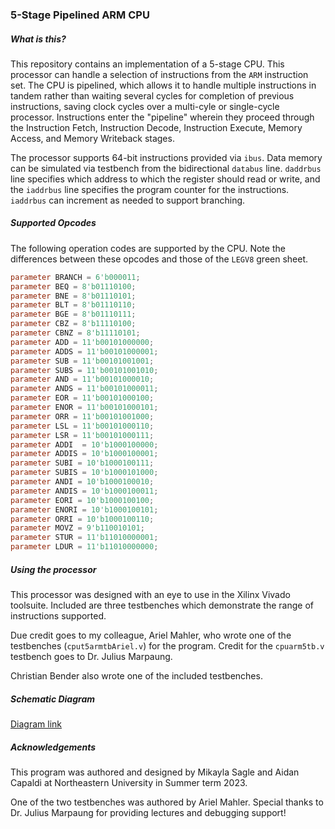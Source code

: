 ### 5-Stage Pipelined ARM CPU

##### What is this?

This repository contains an implementation of a 5-stage CPU. This processor can handle a selection of instructions from the `ARM` instruction set. The CPU is pipelined, which allows it to handle multiple instructions in tandem rather than waiting several cycles for completion of previous instructions, saving clock cycles over a multi-cyle or single-cycle processor. 
Instructions enter the "pipeline" wherein they proceed through the Instruction Fetch, Instruction Decode, Instruction Execute, Memory Access, and Memory Writeback stages. 

The processor supports 64-bit instructions provided via `ibus`. Data memory can be simulated via testbench from the bidirectional `databus` line. `daddrbus` line specifies which address to which the register should read or write, and the `iaddrbus` line specifies the program counter for the instructions. 
`iaddrbus` can increment as needed to support branching. 

##### Supported Opcodes

The following operation codes are supported by the CPU. Note the differences between these opcodes and those of the `LEGV8` green sheet. 

```verilog
parameter BRANCH = 6'b000011;
parameter BEQ = 8'b01110100;
parameter BNE = 8'b01110101;
parameter BLT = 8'b01110110;
parameter BGE = 8'b01110111;
parameter CBZ = 8'b11110100;
parameter CBNZ = 8'b11110101;
parameter ADD = 11'b00101000000;
parameter ADDS = 11'b00101000001;
parameter SUB = 11'b00101001001;
parameter SUBS = 11'b00101001010;
parameter AND = 11'b00101000010;
parameter ANDS = 11'b00101000011;
parameter EOR = 11'b00101000100;
parameter ENOR = 11'b00101000101;
parameter ORR = 11'b00101001000;
parameter LSL = 11'b00101000110;
parameter LSR = 11'b00101000111;
parameter ADDI  = 10'b1000100000;
parameter ADDIS = 10'b1000100001;
parameter SUBI = 10'b1000100111;
parameter SUBIS = 10'b1000101000;
parameter ANDI = 10'b1000100010;
parameter ANDIS = 10'b1000100011;
parameter EORI = 10'b1000100100;
parameter ENORI = 10'b1000100101;
parameter ORRI = 10'b1000100110;
parameter MOVZ = 9'b110010101;
parameter STUR = 11'b11010000001;
parameter LDUR = 11'b11010000000;
```
##### Using the processor 

This processor was designed with an eye to use in the Xilinx Vivado toolsuite. Included are three testbenches which demonstrate the range of instructions supported.

Due credit goes to my colleague, Ariel Mahler, who wrote one of the testbenches (`cput5armtbAriel.v`) for the program. Credit for the `cpuarm5tb.v` testbench goes to Dr. Julius Marpaung.

Christian Bender also wrote one of the included testbenches.


##### Schematic Diagram 

[Diagram link](https://lucid.app/lucidchart/bb6ea441-bf98-424a-8f45-dcc6bf4a040e/edit?page=0_0&invitationId=inv_fa02469f-1cc0-4602-ad25-949e55a2c984#)

##### Acknowledgements

This program was authored and designed by Mikayla Sagle and Aidan Capaldi at Northeastern University in Summer term 2023. 

One of the two testbenches was authored by Ariel Mahler. Special thanks to Dr. Julius Marpaung for providing lectures and debugging support!
